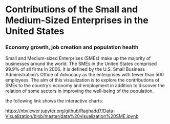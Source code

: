 # Contributions of the Small and Medium-Sized Enterprises in the United States
### Economy growth, job creation and population health


Small and Medium-sized Enterprises (SMEs) make up the majority of businesses around the world.
The SMEs in the United States comprised 99.9% of all firms in 2006. It is defined by the U.S. Small Business Administration’s
Office of Advocacy as the enterprises with fewer than 500 employees. The aim of this visualization is to explore 
the contributions of SMEs to the country’s economy and employment in addition to discover the relation of some sectors 
in improving the well-being of the population.




the following link shows the interactive charts: 

https://nbviewer.jupyter.org/github/Raghadd7/Data-Visualization/blob/master/data%20visualization%20SME.ipynb 
